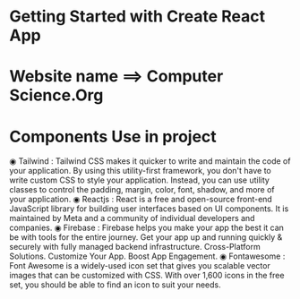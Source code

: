 # Getting Started with Create React App

# Website name ==> Computer Science.Org

# Components Use in project

◉ Tailwind : Tailwind CSS makes it quicker to write and maintain the code of your application. By using this utility-first framework, you don't have to write custom CSS to style your application. Instead, you can use utility classes to control the padding, margin, color, font, shadow, and more of your application. 
◉ Reactjs : React is a free and open-source front-end JavaScript library for building user interfaces based on UI components. It is maintained by Meta and a community of individual developers and companies. 
◉ Firebase : Firebase helps you make your app the best it can be with tools for the entire journey. Get your app up and running quickly & securely with fully managed backend infrastructure. Cross-Platform Solutions. Customize Your App. Boost App Engagement. 
◉ Fontawesome : Font Awesome is a widely-used icon set that gives you scalable vector images that can be customized with CSS. With over 1,600 icons in the free set, you should be able to find an icon to suit your needs.